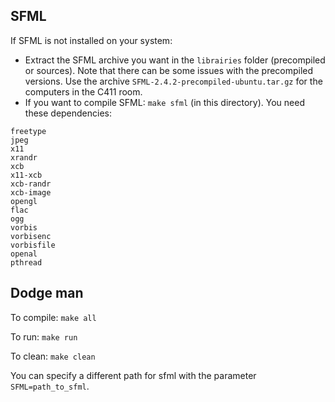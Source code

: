 ## SFML

If SFML is not installed on your system:

 * Extract the SFML archive you want in the `librairies` folder (precompiled or sources).
Note that there can be some issues with the precompiled versions.
Use the archive `SFML-2.4.2-precompiled-ubuntu.tar.gz` for the computers in the C411 room.
 * If you want to compile SFML: `make sfml` (in this directory). You need these dependencies:

```
freetype
jpeg
x11
xrandr
xcb
x11-xcb
xcb-randr
xcb-image
opengl
flac
ogg
vorbis
vorbisenc
vorbisfile
openal
pthread
```

## Dodge man

To compile: `make all`

To run: `make run`

To clean: `make clean`

You can specify a different path for sfml with the parameter `SFML=path_to_sfml`.
